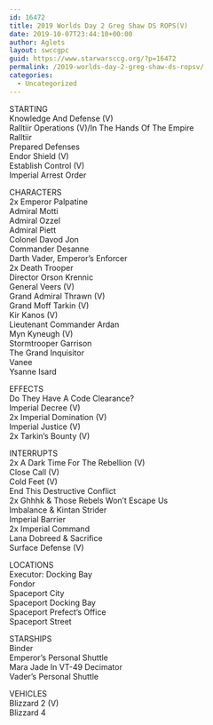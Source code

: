 ```yaml
---
id: 16472
title: 2019 Worlds Day 2 Greg Shaw DS ROPS(V)
date: 2019-10-07T23:44:10+00:00
author: Aglets
layout: swccgpc
guid: https://www.starwarsccg.org/?p=16472
permalink: /2019-worlds-day-2-greg-shaw-ds-ropsv/
categories:
  - Uncategorized
---
```

STARTING  
Knowledge And Defense (V)  
Ralltiir Operations (V)/In The Hands Of The Empire  
Ralltiir  
Prepared Defenses  
Endor Shield (V)  
Establish Control (V)  
Imperial Arrest Order

CHARACTERS  
2x Emperor Palpatine  
Admiral Motti  
Admiral Ozzel  
Admiral Piett  
Colonel Davod Jon  
Commander Desanne  
Darth Vader, Emperor’s Enforcer  
2x Death Trooper  
Director Orson Krennic  
General Veers (V)  
Grand Admiral Thrawn (V)  
Grand Moff Tarkin (V)  
Kir Kanos (V)  
Lieutenant Commander Ardan  
Myn Kyneugh (V)  
Stormtrooper Garrison  
The Grand Inquisitor  
Vanee  
Ysanne Isard

EFFECTS  
Do They Have A Code Clearance?  
Imperial Decree (V)  
2x Imperial Domination (V)  
Imperial Justice (V)  
2x Tarkin’s Bounty (V)

INTERRUPTS  
2x A Dark Time For The Rebellion (V)  
Close Call (V)  
Cold Feet (V)  
End This Destructive Conflict  
2x Ghhhk & Those Rebels Won’t Escape Us  
Imbalance & Kintan Strider  
Imperial Barrier  
2x Imperial Command  
Lana Dobreed & Sacrifice  
Surface Defense (V)

LOCATIONS  
Executor: Docking Bay  
Fondor  
Spaceport City  
Spaceport Docking Bay  
Spaceport Prefect’s Office  
Spaceport Street

STARSHIPS  
Binder  
Emperor’s Personal Shuttle  
Mara Jade In VT-49 Decimator  
Vader’s Personal Shuttle

VEHICLES  
Blizzard 2 (V)  
Blizzard 4
